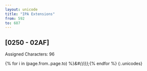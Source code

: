 ```yaml
---
layout: unicode
title: "IPA Extensions"
from: 592
to: 687
---
```


## 	[0250 - 02AF]

Assigned Characters: 96

{% for i in (page.from..page.to) %}<i>&#{{i}};</i>{% endfor %}
{:.unicodes}
